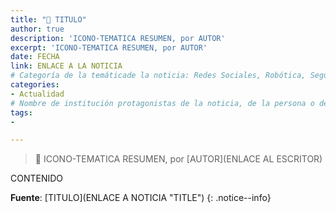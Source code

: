 ```yaml
---
title: "📰 TITULO"
author: true
description: 'ICONO-TEMATICA RESUMEN, por AUTOR'
excerpt: 'ICONO-TEMATICA RESUMEN, por AUTOR'
date: FECHA
link: ENLACE A LA NOTICIA
# Categoría de la temáticade la noticia: Redes Sociales, Robótica, Seguridad Informática, Software, SDK Multiplataforma, Educación, Genética
categories:
- Actualidad
# Nombre de institución protagonistas de la noticia, de la persona o del software, sistema o SDK.
tags:
- 

---
```

> 📰 ICONO-TEMATICA RESUMEN, por [AUTOR](ENLACE AL ESCRITOR)

CONTENIDO

**Fuente**: [TITULO](ENLACE A NOTICIA "TITLE")
{: .notice--info}